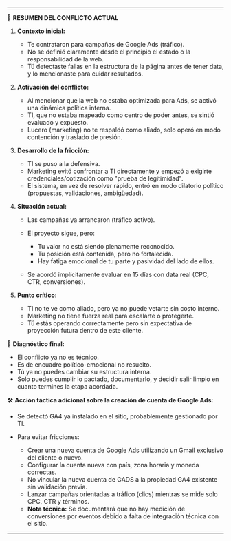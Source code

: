 
---

🧩 **RESUMEN DEL CONFLICTO ACTUAL**

1. **Contexto inicial:**

   * Te contrataron para campañas de Google Ads (tráfico).
   * No se definió claramente desde el principio el estado o la responsabilidad de la web.
   * Tú detectaste fallas en la estructura de la página antes de tener data, y lo mencionaste para cuidar resultados.

2. **Activación del conflicto:**

   * Al mencionar que la web no estaba optimizada para Ads, se activó una dinámica política interna.
   * TI, que no estaba mapeado como centro de poder antes, se sintió evaluado y expuesto.
   * Lucero (marketing) no te respaldó como aliado, solo operó en modo contención y traslado de presión.

3. **Desarrollo de la fricción:**

   * TI se puso a la defensiva.
   * Marketing evitó confrontar a TI directamente y empezó a exigirte credenciales/cotización como "prueba de legitimidad".
   * El sistema, en vez de resolver rápido, entró en modo dilatorio político (propuestas, validaciones, ambigüedad).

4. **Situación actual:**

   * Las campañas ya arrancaron (tráfico activo).
   * El proyecto sigue, pero:

     * Tu valor no está siendo plenamente reconocido.
     * Tu posición está contenida, pero no fortalecida.
     * Hay fatiga emocional de tu parte y pasividad del lado de ellos.
   * Se acordó implícitamente evaluar en 15 días con data real (CPC, CTR, conversiones).

5. **Punto crítico:**

   * TI no te ve como aliado, pero ya no puede vetarte sin costo interno.
   * Marketing no tiene fuerza real para escalarte o protegerte.
   * Tú estás operando correctamente pero sin expectativa de proyección futura dentro de este cliente.

🎯 **Diagnóstico final:**

* El conflicto ya no es técnico.
* Es de encuadre político-emocional no resuelto.
* Tú ya no puedes cambiar su estructura interna.
* Solo puedes cumplir lo pactado, documentarlo, y decidir salir limpio en cuanto termines la etapa acordada.

🛠️ **Acción táctica adicional sobre la creación de cuenta de Google Ads:**

* Se detectó GA4 ya instalado en el sitio, probablemente gestionado por TI.
* Para evitar fricciones:

  * Crear una nueva cuenta de Google Ads utilizando un Gmail exclusivo del cliente o nuevo.
  * Configurar la cuenta nueva con país, zona horaria y moneda correctas.
  * No vincular la nueva cuenta de GADS a la propiedad GA4 existente sin validación previa.
  * Lanzar campañas orientadas a tráfico (clics) mientras se mide solo CPC, CTR y términos.
  * **Nota técnica:** Se documentará que no hay medición de conversiones por eventos debido a falta de integración técnica con el sitio.

---


